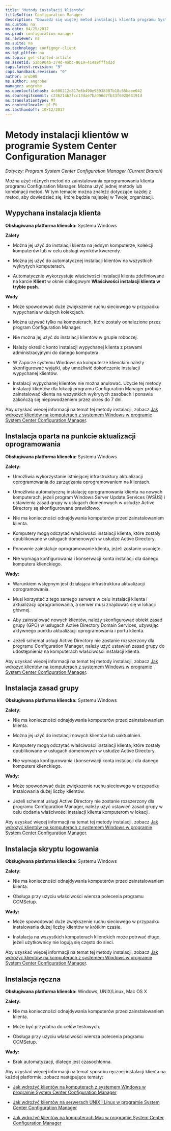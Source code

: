 ```yaml
---
title: "Metody instalacji klientów"
titleSuffix: Configuration Manager
description: "Dowiedz się więcej metod instalacji klienta programu System Center Configuration Manager."
ms.custom: na
ms.date: 04/25/2017
ms.prod: configuration-manager
ms.reviewer: na
ms.suite: na
ms.technology: configmgr-client
ms.tgt_pltfrm: na
ms.topic: get-started-article
ms.assetid: 51b5964b-374d-4abc-8619-414a9fffad2d
caps.latest.revision: "9"
caps.handback.revision: "0"
author: arob98
ms.author: angrobe
manager: angrobe
ms.openlocfilehash: 4c600212c817e8b490e93938387b18c65baee042
ms.sourcegitcommit: c236214b2fcc13dae7bad96d7fb33f692868191d
ms.translationtype: MT
ms.contentlocale: pl-PL
ms.lasthandoff: 10/12/2017
---
```

# <a name="client-installation-methods-in-system-center-configuration-manager"></a>Metody instalacji klientów w programie System Center Configuration Manager

*Dotyczy: Program System Center Configuration Manager (Current Branch)*

Można użyć różnych metod do zainstalowania oprogramowania klienta programu Configuration Manager. Można użyć jednej metody lub kombinacji metod. W tym temacie można znaleźć dotyczące każdej z metod, aby dowiedzieć się, które będzie najlepiej w Twojej organizacji.  

## <a name="client-push-installation"></a>Wypychana instalacja klienta  

 **Obsługiwana platforma kliencka:** Systemu Windows  

 **Zalety**  

-   Można jej użyć do instalacji klienta na jednym komputerze, kolekcji komputerów lub w celu obsługi wyników kwerendy.  

-   Można jej użyć do automatycznej instalacji klientów na wszystkich wykrytych komputerach.  

-   Automatycznie wykorzystuje właściwości instalacji klienta zdefiniowane na karcie **Klient** w oknie dialogowym **Właściwości instalacji klienta w trybie push**.  

 **Wady**  

-   Może spowodować duże zwiększenie ruchu sieciowego w przypadku wypychania w dużych kolekcjach.  

-   Można używać tylko na komputerach, które zostały odnalezione przez program Configuration Manager.  

-   Nie można jej użyć do instalacji klientów w grupie roboczej.  

-   Należy określić konto instalacji wypychanej klienta z prawami administracyjnymi do danego komputera.  

-   W Zaporze systemu Windows na komputerze klienckim należy skonfigurować wyjątki, aby umożliwić dokończenie instalacji wypychanej klientów.  

-   Instalacji wypychanej klientów nie można anulować. Użycie tej metody instalacji klientów dla lokacji programu Configuration Manager próbuje zainstalować klienta na wszystkich wykrytych zasobach i ponawia zakończą się niepowodzeniem przez okres do 7 dni.  

 Aby uzyskać więcej informacji na temat tej metody instalacji, zobacz [Jak wdrożyć klientów na komputerach z systemem Windows w programie System Center Configuration Manager](../../../../core/clients/deploy/deploy-clients-to-windows-computers.md).  

## <a name="software-update-point-based-installation"></a>Instalacja oparta na punkcie aktualizacji oprogramowania  
 **Obsługiwana platforma kliencka:** Systemu Windows  

 **Zalety:**  

-   Umożliwia wykorzystanie istniejącej infrastruktury aktualizacji oprogramowania do zarządzania oprogramowaniem na klientach.  

-   Umożliwia automatyczną instalację oprogramowania klienta na nowych komputerach, jeżeli program Windows Server Update Services (WSUS) i ustawienia zasad grupy w usługach domenowych w usłudze Active Directory są skonfigurowane prawidłowo.  

-   Nie ma konieczności odnajdywania komputerów przed zainstalowaniem klienta.  

-   Komputery mogą odczytać właściwości instalacji klienta, które zostały opublikowane w usługach domenowych w usłudze Active Directory.  

-   Ponownie zainstaluje oprogramowanie klienta, jeżeli zostanie usunięte.  

-   Nie wymaga konfigurowania i konserwacji konta instalacji dla danego komputera klienckiego.  

 **Wady:**  

-   Warunkiem wstępnym jest działająca infrastruktura aktualizacji oprogramowania.  

-   Musi korzystać z tego samego serwera w celu instalacji klienta i aktualizacji oprogramowania, a serwer musi znajdować się w lokacji głównej.  

-   Aby zainstalować nowych klientów, należy skonfigurować obiekt zasad grupy (GPO) w usługach Active Directory Domain Services, używając aktywnego punktu aktualizacji oprogramowania i portu klienta.  

-   Jeżeli schemat usługi Active Directory nie zostanie rozszerzony dla programu Configuration Manager, należy użyć ustawień zasad grupy do udostępnienia na komputerach właściwości instalacji klienta.  

 Aby uzyskać więcej informacji na temat tej metody instalacji, zobacz [Jak wdrożyć klientów na komputerach z systemem Windows w programie System Center Configuration Manager](../../../../core/clients/deploy/deploy-clients-to-windows-computers.md).  

## <a name="group-policy-installation"></a>Instalacja zasad grupy  
 **Obsługiwana platforma kliencka:** Systemu Windows  

 **Zalety:**  

-   Nie ma konieczności odnajdywania komputerów przed zainstalowaniem klienta.  

-   Można jej użyć do instalacji nowych klientów lub uaktualnień.  

-   Komputery mogą odczytać właściwości instalacji klienta, które zostały opublikowane w usługach domenowych w usłudze Active Directory.  

-   Nie wymaga konfigurowania i konserwacji konta instalacji dla danego komputera klienckiego.  

 **Wady:**  

-   Może spowodować duże zwiększenie ruchu sieciowego w przypadku instalowania dużej liczby klientów.  

-   Jeżeli schemat usługi Active Directory nie zostanie rozszerzony dla programu Configuration Manager, należy użyć ustawień zasad grupy w celu dodania właściwości instalacji klienta komputerom w lokacji.  

 Aby uzyskać więcej informacji na temat tej metody instalacji, zobacz [Jak wdrożyć klientów na komputerach z systemem Windows w programie System Center Configuration Manager](../../../../core/clients/deploy/deploy-clients-to-windows-computers.md).  

## <a name="logon-script-installation"></a>Instalacja skryptu logowania  
 **Obsługiwana platforma kliencka:** Systemu Windows  

 **Zalety:**  

-   Nie ma konieczności odnajdywania komputerów przed zainstalowaniem klienta.  

-   Obsługa przy użyciu właściwości wiersza polecenia programu CCMSetup.  

 **Wady:**  

-   Może spowodować duże zwiększenie ruchu sieciowego w przypadku instalowania dużej liczby klientów w krótkim czasie.  

-   Instalacja na wszystkich komputerach klienckich może potrwać długo, jeżeli użytkownicy nie logują się często do sieci.  

 Aby uzyskać więcej informacji na temat tej metody instalacji, zobacz [Jak wdrożyć klientów na komputerach z systemem Windows w programie System Center Configuration Manager](../../../../core/clients/deploy/deploy-clients-to-windows-computers.md).  

## <a name="manual-installation"></a>Instalacja ręczna  
 **Obsługiwana platforma kliencka:** Windows, UNIX/Linux, Mac OS X  

 **Zalety:**  

-   Nie ma konieczności odnajdywania komputerów przed zainstalowaniem klienta.  

-   Może być przydatna do celów testowych.  

-   Obsługa przy użyciu właściwości wiersza polecenia programu CCMSetup.  

 **Wady:**  

-   Brak automatyzacji, dlatego jest czasochłonna.  

 Aby uzyskać więcej informacji na temat sposobu ręcznej instalacji klienta na każdej platformie, zobacz następujące tematy:  

-   [Jak wdrożyć klientów na komputerach z systemem Windows w programie System Center Configuration Manager](../../../../core/clients/deploy/deploy-clients-to-windows-computers.md)  

-   [Jak wdrożyć klientów na serwerach UNIX i Linux w programie System Center Configuration Manager](../../../../core/clients/deploy/deploy-clients-to-unix-and-linux-servers.md)  

-   [Jak wdrożyć klientów na komputerach Mac w programie System Center Configuration Manager](../../../../core/clients/deploy/deploy-clients-to-macs.md)  
